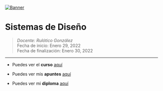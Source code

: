 [![Banner](https://static.platzi.com/media/blog/product-manager-gestion-sistemas-blog_cover-1df8c693-3ff2-4023-b3c2-55ed7f8a6cfc.png "Banner")](https://static.platzi.com/media/blog/product-manager-gestion-sistemas-blog_cover-1df8c693-3ff2-4023-b3c2-55ed7f8a6cfc.png "Banner")

# Sistemas de Diseño

> *Docente:  Rulótico González*
> <br>
> Fecha de inicio: Enero 29, 2022
> <br>
> Fecha de finalización: Enero 30, 2022

------------
- Puedes ver el **curso** [aquí](https://platzi.com/clases/sistemas-diseno/ "aquí")

- Puedes ver mis **apuntes**  [aquí](https://steep-bridge-4be.notion.site/Sistemas-de-Dise-o-c3fdf12760234226b23f03c42aa88063 "aquí") 

- Puedes ver mi **diploma** [aquí](https://platzi.com/p/Valenciajcamilo/curso/1420-course/diploma/detalle/ "aquí")

